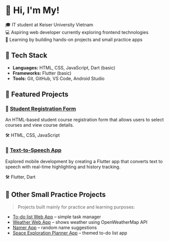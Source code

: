 # 👋 Hi, I'm My!

🎓 IT student at Keiser University Vietnam  
💻 Aspiring web developer currently exploring frontend technologies  
🌱 Learning by building hands-on projects and small practice apps

## 🔧 Tech Stack
- **Languages:** HTML, CSS, JavaScript, Dart (basic)
- **Frameworks:** Flutter (basic)
- **Tools:** Git, GitHub, VS Code, Android Studio

## 🚀 Featured Projects

### 📌 [Student Registration Form](https://github.com/diemmy-maingoc/student-registration-form)
An HTML-based student course registration form that allows users to select courses and view course details.  

🛠️ HTML, CSS, JavaScript

### 📌 [Text-to-Speech App](https://github.com/diemmy-maingoc/text-to-speech-app)
Explored mobile development by creating a Flutter app that converts text to speech with real-time highlighting and history tracking.  

🛠️ Flutter, Dart

## 🧪 Other Small Practice Projects
> Projects built mainly for practice and learning purposes:

- [To-do list Web App](https://github.com/diemmy-maingoc/To-do-list-web-app) – simple task manager  
- [Weather Web App](https://github.com/diemmy-maingoc/Weather-web-app) – shows weather using OpenWeatherMap API  
- [Namer App](https://github.com/diemmy-maingoc/namer_app) – random name suggestions  
- [Space Exploration Planner App](https://github.com/diemmy-maingoc/Space-exploration-planner-app) – themed to-do list app

